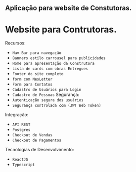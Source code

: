 ## Aplicação para website de Constutoras.
# Website para Contrutoras.

Recursos:
- `Nav Bar para navegação`
- `Banners estilo carrousel para publicidades`
- `Home para apresentação da Construtora`
- `Lista de cards com obras Entregues`
- `Footer do site completo`
- `form com NesLetter`
- `Form para Contatos`
- `Cadastro de Usuários para Login`
- `Cadastro de Pessoas`
Segurança:
- `Autenticação segura dos usuários`
- `Segurança controlada com (JWT Web Token)`

Integração:
- `API REST`
- `Postgres`
- `Checkout de Vendas`
- `Checkout de Pagamentos`

Tecnologias de Desenvolvimento:
- `ReactJS`
- `Typescript`


